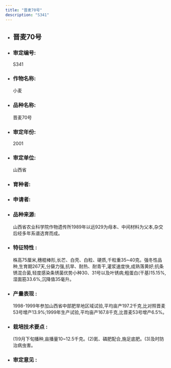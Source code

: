 ```yaml
---
title: "晋麦70号"
description: "S341"
---
```

* ## 晋麦70号
* ###  审定编号:  
   S341

*  ### 作物名称:  
   小麦

*   ###  品种名称: 
    晋麦70号

*   ### 审定年份: 
    2001

*   ### 审定单位:  
    山西省

*   ### 育种者:  
    

*   ### 申请者:  
    

*   ### 品种来源:  
    山西省农业科学院作物遗传所1989年以远929为母本、中间材料为父本,杂交后经多年系谱选育而成。

*   ### 特征特性 : 
    株高75厘米,穗棍棒形,长芒、白壳、白粒、硬质,千粒重35~40克。强冬性品种,生育期267天,分蘖力强,抗旱、耐热、耐青干,灌浆速度快,成熟落黄好;抗条锈混合菌,轻度感染条锈菌优势小种30、31号以及叶锈病;粗蛋白(干基)15.15%,湿面筋33.6%,沉降值35毫升。

*   ### 产量表现 : 
    1998-1999年参加山西省中部肥旱地区域试验,平均亩产197.2千克,比对照晋麦53号增产13.9%;1999年生产试验,平均亩产167.8千克,比晋麦53号增产6.5%。

*   ### 栽培技术要点 : 
    (1)9月下旬播种,亩播量10~12.5千克。(2)氮、磷肥配合,施足底肥。(3)及时防治病虫害。

*   ### 审定意见 : 
    
